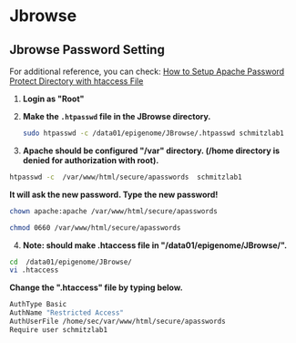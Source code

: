 # Jbrowse
## Jbrowse Password Setting

For additional reference, you can check: [How to Setup Apache Password Protect Directory with htaccess File](https://www.cyberciti.biz/faq/howto-setup-apache-password-protect-directory-with-htaccess-file/)

1. **Login as "Root"** 

2. **Make the `.htpasswd` file in the JBrowse directory.**
   ```bash
   sudo htpasswd -c /data01/epigenome/JBrowse/.htpasswd schmitzlab1
   ```

3.  **Apache should be configured "/var" directory. (/home directory is denied for authorization with root).**

   ```bash
  htpasswd -c  /var/www/html/secure/apasswords  schmitzlab1
   ```
   **It will ask the new password. Type the new password!**
      
   ```bash
   chown apache:apache /var/www/html/secure/apasswords

   chmod 0660 /var/www/html/secure/apasswords
   ```


4.  **Note: should make .htaccess file in "/data01/epigenome/JBrowse/".**
   ```bash
   cd  /data01/epigenome/JBrowse/
   vi .htaccess
   ```
   **Change the ".htaccess" file by typing below.**

   ```bash
   AuthType Basic
   AuthName "Restricted Access"
   AuthUserFile /home/sec/var/www/html/secure/apasswords
   Require user schmitzlab1
```
